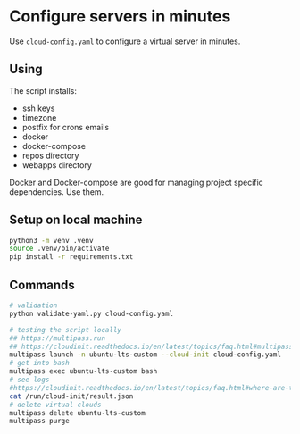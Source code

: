 # Configure servers in minutes

Use `cloud-config.yaml` to configure a virtual server in minutes.

## Using

The script installs:
- ssh keys
- timezone
- postfix for crons emails
- docker
- docker-compose
- repos directory
- webapps directory

Docker and Docker-compose are good for managing project specific dependencies. Use them.

## Setup on local machine

```bash
python3 -m venv .venv
source .venv/bin/activate
pip install -r requirements.txt
```

## Commands

```bash
# validation
python validate-yaml.py cloud-config.yaml

# testing the script locally
## https://multipass.run
## https://cloudinit.readthedocs.io/en/latest/topics/faq.html#multipass
multipass launch -n ubuntu-lts-custom --cloud-init cloud-config.yaml
# get into bash
multipass exec ubuntu-lts-custom bash
# see logs
#https://cloudinit.readthedocs.io/en/latest/topics/faq.html#where-are-the-logs
cat /run/cloud-init/result.json
# delete virtual clouds
multipass delete ubuntu-lts-custom
multipass purge
```

